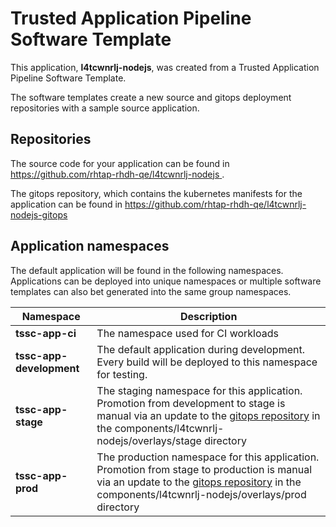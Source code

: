 # Trusted Application Pipeline Software Template

This application, **l4tcwnrlj-nodejs**, was created from a Trusted Application Pipeline Software Template.

The software templates create a new source and gitops deployment repositories with a sample source application. 

## Repositories

The source code for your application can be found in [https://github.com/rhtap-rhdh-qe/l4tcwnrlj-nodejs ](https://github.com/rhtap-rhdh-qe/l4tcwnrlj-nodejs ).
 
The gitops repository, which contains the kubernetes manifests for the application can be found in 
[https://github.com/rhtap-rhdh-qe/l4tcwnrlj-nodejs-gitops ](https://github.com/rhtap-rhdh-qe/l4tcwnrlj-nodejs-gitops ) 

## Application namespaces 

The default application will be found in the following namespaces. Applications can be deployed into unique namespaces or multiple software templates can also bet generated into the same group namespaces.  

|  Namespace   |  Description   |  
| -------- | -------- |
| **tssc-app-ci** | The namespace used for CI workloads |
| **tssc-app-development** | The default application during development. Every build will be deployed to this namespace for testing. |
| **tssc-app-stage** | The staging namespace for this application. Promotion from development to stage is manual via an update to the [gitops repository](https://github.com/rhtap-rhdh-qe/l4tcwnrlj-nodejs-gitops ) in the components/l4tcwnrlj-nodejs/overlays/stage directory |
| **tssc-app-prod** | The production namespace for this application. Promotion from stage to production is manual via an update to the [gitops repository](https://github.com/rhtap-rhdh-qe/l4tcwnrlj-nodejs-gitops ) in the components/l4tcwnrlj-nodejs/overlays/prod directory |